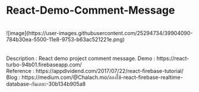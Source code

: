 # React-Demo-Comment-Message
<br />
![image](https://user-images.githubusercontent.com/25294734/39904090-784b30ea-5500-11e8-9753-b63ac521221e.png)
<br /><br /><br />
Description : React demo project comment message.
Demo : https://react-turbo-94b01.firebaseapp.com/ <br />
Reference : https://appdividend.com/2017/07/22/react-firebase-tutorial/ <br />
Blog : https://medium.com/@Chalach.mo/ลองใช้-react-firebase-realtime-database-กันเถอะ-30b134b905a8 <br />
